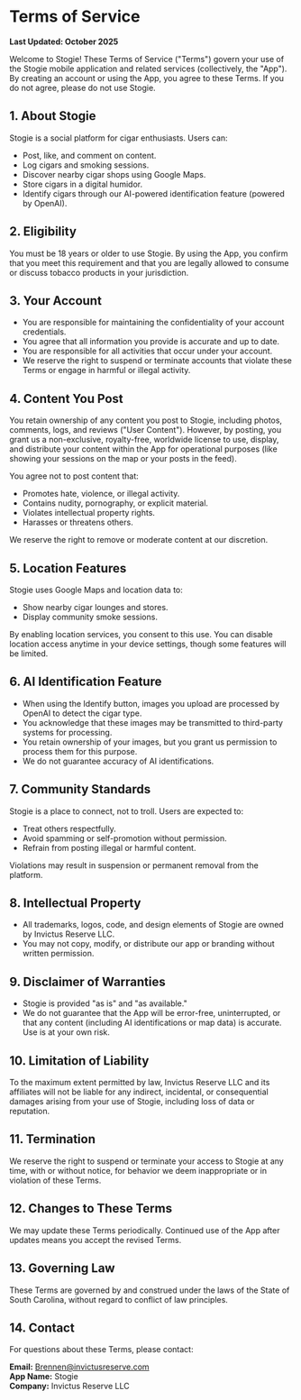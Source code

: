 # Terms of Service

**Last Updated: October 2025**

Welcome to Stogie! These Terms of Service ("Terms") govern your use of the Stogie mobile application and related services (collectively, the "App"). By creating an account or using the App, you agree to these Terms. If you do not agree, please do not use Stogie.

## 1. About Stogie

Stogie is a social platform for cigar enthusiasts. Users can:
- Post, like, and comment on content.
- Log cigars and smoking sessions.
- Discover nearby cigar shops using Google Maps.
- Store cigars in a digital humidor.
- Identify cigars through our AI-powered identification feature (powered by OpenAI).

## 2. Eligibility

You must be 18 years or older to use Stogie. By using the App, you confirm that you meet this requirement and that you are legally allowed to consume or discuss tobacco products in your jurisdiction.

## 3. Your Account

- You are responsible for maintaining the confidentiality of your account credentials.
- You agree that all information you provide is accurate and up to date.
- You are responsible for all activities that occur under your account.
- We reserve the right to suspend or terminate accounts that violate these Terms or engage in harmful or illegal activity.

## 4. Content You Post

You retain ownership of any content you post to Stogie, including photos, comments, logs, and reviews ("User Content"). However, by posting, you grant us a non-exclusive, royalty-free, worldwide license to use, display, and distribute your content within the App for operational purposes (like showing your sessions on the map or your posts in the feed).

You agree not to post content that:
- Promotes hate, violence, or illegal activity.
- Contains nudity, pornography, or explicit material.
- Violates intellectual property rights.
- Harasses or threatens others.

We reserve the right to remove or moderate content at our discretion.

## 5. Location Features

Stogie uses Google Maps and location data to:
- Show nearby cigar lounges and stores.
- Display community smoke sessions.

By enabling location services, you consent to this use. You can disable location access anytime in your device settings, though some features will be limited.

## 6. AI Identification Feature

- When using the Identify button, images you upload are processed by OpenAI to detect the cigar type.
- You acknowledge that these images may be transmitted to third-party systems for processing.
- You retain ownership of your images, but you grant us permission to process them for this purpose.
- We do not guarantee accuracy of AI identifications.

## 7. Community Standards

Stogie is a place to connect, not to troll. Users are expected to:
- Treat others respectfully.
- Avoid spamming or self-promotion without permission.
- Refrain from posting illegal or harmful content.

Violations may result in suspension or permanent removal from the platform.

## 8. Intellectual Property

- All trademarks, logos, code, and design elements of Stogie are owned by Invictus Reserve LLC.
- You may not copy, modify, or distribute our app or branding without written permission.

## 9. Disclaimer of Warranties

- Stogie is provided "as is" and "as available."
- We do not guarantee that the App will be error-free, uninterrupted, or that any content (including AI identifications or map data) is accurate. Use is at your own risk.

## 10. Limitation of Liability

To the maximum extent permitted by law, Invictus Reserve LLC and its affiliates will not be liable for any indirect, incidental, or consequential damages arising from your use of Stogie, including loss of data or reputation.

## 11. Termination

We reserve the right to suspend or terminate your access to Stogie at any time, with or without notice, for behavior we deem inappropriate or in violation of these Terms.

## 12. Changes to These Terms

We may update these Terms periodically. Continued use of the App after updates means you accept the revised Terms.

## 13. Governing Law

These Terms are governed by and construed under the laws of the State of South Carolina, without regard to conflict of law principles.

## 14. Contact

For questions about these Terms, please contact:

**Email:** Brennen@invictusreserve.com  
**App Name:** Stogie  
**Company:** Invictus Reserve LLC

